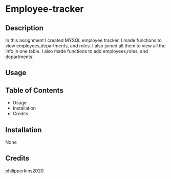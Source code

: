 # Employee-tracker

## Description 

In this assignment I created MYSQL employee tracker. I made functions to view employees,departments, and roles. I also joined all them to view all the info in one table. I also made functions to add employees,roles, and departments.

## Usage



## Table of Contents 

* Usage
* Installation
* Credits


## Installation

None



## Credits

philipperkins2020